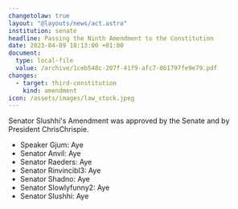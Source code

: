 ```yaml
---
changetolaw: true
layout: "@layouts/news/act.astro"
institution: senate
headline: Passing the Ninth Amendment to the Constitution
date: 2023-04-09 18:13:00 +01:00
document:
  type: local-file
  value: /archive/1ceb548c-207f-41f9-afc7-861797fe9e79.pdf
changes:
  - target: third-constitution
    kind: amendment
icon: /assets/images/law_stock.jpeg
---
```

Senator Slushhi's Amendment was approved by the Senate and by President ChrisChrispie.<!--more-->

- Speaker Gjum: Aye
- Senator Anvil: Aye
- Senator Raeders: Aye
- Senator Rinvincibl3: Aye
- Senator Shadno: Aye
- Senator Slowlyfunny2: Aye
- Senator Slushhi: Aye
